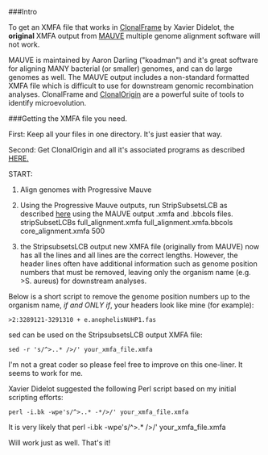 ###Intro

To get an XMFA file that works in [ClonalFrame](https://github.com/xavierdidelot/ClonalFrameML) by Xavier Didelot, 
the **original** XMFA output from [MAUVE](http://darlinglab.org/mauve/mauve.html) multiple genome alignment software
will not work.

MAUVE is maintained by Aaron Darling ("koadman") and it's great software for aligning MANY 
bacterial (or smaller) genomes, and can do large genomes as well. The MAUVE output includes a non-standard 
formatted XMFA file which is difficult to use for downstream genomic recombination analyses. ClonalFrame 
and [ClonalOrigin](https://github.com/xavierdidelot/ClonalOrigin) are a powerful suite of tools to identify
microevolution.  

###Getting the XMFA file you need.

First: Keep all your files in one directory. It's just easier that way. 

Second: Get ClonalOrigin and all it's associated programs as described 
[HERE.](https://github.com/xavierdidelot/ClonalOrigin/wiki/Usage) 

START:

1. Align genomes with Progressive Mauve

2. Using the Progressive Mauve outputs, run StripSubsetsLCB as described 
[here](https://github.com/xavierdidelot/ClonalOrigin/wiki/Usage) using the MAUVE output .xmfa and .bbcols files.
   stripSubsetLCBs full_alignment.xmfa full_alignment.xmfa.bbcols core_alignment.xmfa 500

3. the StripsubsetsLCB output new XMFA file (originally from MAUVE) now has all the lines and all lines
are the correct lengths. However, the header lines often have additional information such as 
genome position numbers that must be removed, leaving only the organism name (e.g. >S. aureus)
for downstream analyses.

Below is a short script to remove the genome position numbers up to the organism name, 
*if and ONLY if*, your headers look like mine (for example):

    >2:3289121-3291310 + e.anophelisNUHP1.fas

sed can be used on the StripsubsetsLCB output XMFA file:
   
    sed -r 's/^>..* />/' your_xmfa_file.xmfa

I'm not a great coder so please feel free to improve on this one-liner. It seems to work for me.

Xavier Didelot suggested the following Perl script based on my initial scripting efforts:
    
    perl -i.bk -wpe's/^>..* -*/>/' your_xmfa_file.xmfa

It is very likely that
    perl -i.bk -wpe's/^>.* />/' your_xmfa_file.xmfa

Will work just as well. 
That's it!
